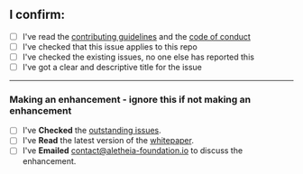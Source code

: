 ## I confirm:

- [ ] I've read the [contributing guidelines](https://github.com/aletheia-foundation/aletheia-admin/blob/master/CONTRIBUTING.md) and the [code of conduct](https://github.com/aletheia-foundation/aletheia-admin/blob/master/CODE-OF-CONDUCT.md)
- [ ] I've checked that this issue applies to this repo
- [ ] I've checked the existing issues, no one else has reported this
- [ ] I've got a clear and descriptive title for the issue 

---------------------------

### Making an enhancement - ignore this if not making an enhancement

- [ ] I've **Checked** the [outstanding issues](https://github.com/issues?utf8=%E2%9C%93&q=is%3Aopen+is%3Aissue+user%3Aaletheia-foundation+). 
- [ ] I've **Read** the latest version of the [whitepaper](https://github.com/aletheia-foundation/whitepaper).
- [ ] I've **Emailed** contact@aletheia-foundation.io to discuss the enhancement. 
